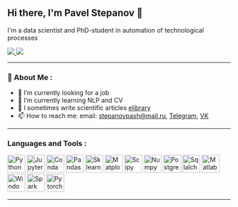 ## Hi there, I'm Pavel Stepanov 👋
I'm a data scientist and PhD-student in automation of technological processes
<div id="badges">
  <a href="https://t.me/TheHITSs">
    <img src="https://img.shields.io/badge/Telegram-%2326A5E4?style=social&logo=telegram&link=https%3A%2F%2Ft.me%2FTheHITSs"/>
  </a>
  <a href="https://vk.com/thehits">
    <img src="https://img.shields.io/badge/VK-%230077FF?style=social&logo=vk&link=https%3A%2F%2Fvk.com%2Fthehits"/>
  </a>
</div>

<img src="https://komarev.com/ghpvc/?username=PawelStepanov&style=flat-square&color=blue" alt=""/>

---

### 🙍 About Me :

- 🔭 I’m currently looking for a job
- 🌱 I’m currently learning NLP and CV
- 📜 I sometimes write scientific articles [elibrary](https://elibrary.ru/author_items.asp?authorid=1195614)
- 📫 How to reach me: email: stepanovpash@mail.ru, [Telegram](https://t.me/TheHITSs), [VK](https://vk.com/thehits)

---

### Languages and Tools :

<div>
  <img src="https://cdn.jsdelivr.net/gh/devicons/devicon@latest/icons/python/python-original-wordmark.svg" title="Python" **alt="Git" width="40" height="40"/>
  <img src="https://cdn.jsdelivr.net/gh/devicons/devicon@latest/icons/jupyter/jupyter-original-wordmark.svg" title="Jupyter" **alt="Git" width="40" height="40"/>
  <img src="https://cdn.jsdelivr.net/gh/devicons/devicon@latest/icons/anaconda/anaconda-original-wordmark.svg" title="Conda" **alt="Git" width="40" height="40"/>
  <img src="https://cdn.jsdelivr.net/gh/devicons/devicon@latest/icons/pandas/pandas-original-wordmark.svg" title="Pandas" **alt="Git" width="40" height="40"/>
  <img src="https://cdn.jsdelivr.net/gh/devicons/devicon@latest/icons/scikitlearn/scikitlearn-original.svg" title="Sklearn" **alt="Git" width="40" height="40"/>
  <img src="https://cdn.jsdelivr.net/gh/devicons/devicon@latest/icons/matplotlib/matplotlib-original-wordmark.svg" title="Matplot" **alt="Git" width="40" height="40"/>
  <img src="https://github.com/simple-icons/simple-icons/blob/develop/icons/scipy.svg" title="Scipy" **alt="Git" width="40" height="40"/>
  <img src="https://cdn.jsdelivr.net/gh/devicons/devicon@latest/icons/numpy/numpy-original-wordmark.svg" title="Numpy" **alt="Git" width="40" height="40"/>
  <img src="https://cdn.jsdelivr.net/gh/devicons/devicon@latest/icons/postgresql/postgresql-original-wordmark.svg" title="Postgres" **alt="Git" width="40" height="40"/>
  <img src="https://cdn.jsdelivr.net/gh/devicons/devicon@latest/icons/sqlalchemy/sqlalchemy-original-wordmark.svg" title="Sqlalchemy" **alt="Git" width="40" height="40"/>
  <img src="https://cdn.jsdelivr.net/gh/devicons/devicon@latest/icons/matlab/matlab-original.svg" title="Matlab" **alt="Git" width="40" height="40"/>
  <img src="https://cdn.jsdelivr.net/gh/devicons/devicon@latest/icons/windows11/windows11-original-wordmark.svg" title="Windows" **alt="Git" width="40" height="40"/>
  <img src="https://cdn.jsdelivr.net/gh/devicons/devicon@latest/icons/apachespark/apachespark-original-wordmark.svg" title="Spark" **alt="Git" width="40" height="40"/>
  <img src="https://cdn.jsdelivr.net/gh/devicons/devicon@latest/icons/pytorch/pytorch-plain-wordmark.svg" title="Pytorch" **alt="Git" width="40" height="40"/>
</div>

---

<div id="stat" align="center">
    <img src="https://github-profile-summary-cards.vercel.app/api/cards/profile-details?username=PawelStepanov&theme=github_dark" alt=""/>
    <img src="https://github-profile-summary-cards.vercel.app/api/cards/most-commit-language?username=PawelStepanov&theme=github_dark" alt=""/>
     <img src="https://github-profile-summary-cards.vercel.app/api/cards/stats?username=PawelStepanov&theme=github_dark" alt=""/>
</div>

<!--
**PawelStepanov/PawelStepanov** is a ✨ _special_ ✨ repository because its `README.md` (this file) appears on your GitHub profile.

Here are some ideas to get you started:

- 👯 I’m looking to collaborate on ...
- 🤔 I’m looking for help with ...
- 💬 Ask me about ...
- 😄 Pronouns: ...
- ⚡ Fun fact: ...
-->
